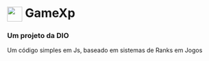 <H1
  <a href="https://www.dio.me/">
     <img align="center" width="35px" src="https://static.wikia.nocookie.net/minecraft_gamepedia/images/b/b6/Bottle_o%27_Enchanting_JE2_BE2.png/revision/latest?cb=20191229123032g"></a> 
  GameXp</H1>
<h3> Um projeto da DIO</h3>

<p> Um código simples em Js, baseado em sistemas de Ranks em Jogos</p>
